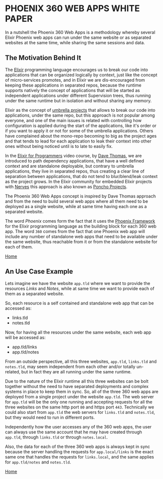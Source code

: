 # PHOENIX 360 WEB APPS WHITE PAPER

In a nutshell the Phoenix 360 Web Apps is a methodology whereby several Elixir Phoenix web apps can run under the same website or as separated websites at the same time, while sharing the same sessions and data.


## The Motivation Behind It

The [Elixir](https://elixir-lang.org/) programming language encourages us to break our code into applications that can be organized logically by context, just like the concept of micro-services promotes, and in Elixir we are dis-encouraged from keeping these applications in separated repos, because the runtime supports natively the concept of applications that will be started as independent applications under different Supervision trees, thus running under the same runtime but in isolation and without sharing any memory.

Elixir as the concept of [umbrella projects](https://elixir-lang.org/getting-started/mix-otp/dependencies-and-umbrella-projects.html) that allows to break our code into applications, under the same repo, but this approach is not popular among everyone, and one of the main issues is related with controlling how configuration is applied during the start of the applications, like it's order or if you want to apply it or not for some of the umbrella applications. Others have complained about the mono-repo becoming to big as the project ages and that tends to lead for each application to leak their context into other ones without being noticed until is to late to easily fix.

In the [Elixir for Programmers](https://codestool.coding-gnome.com/courses/elixir-for-programmers) video course, by [Dave Thomas](https://en.wikipedia.org/wiki/Dave_Thomas_(programmer)), we are introduced to path dependency applications, that have a well defined context and are standalone deployable, but contrary to umbrella applications, they live in separated repos, thus creating a clear line of separation between applications, that do not tend to blur/blend/leak context as the project grows. In the Elixir community for embedded Elixir projects with [Nerves](https://www.nerves-project.org/) this approach is also known as [Poncho Projects](https://embedded-elixir.com/post/2017-05-19-poncho-projects/).

The Phoenix 360 Web Apps concept is inspired by Dave Thomas approach and from the need to build several web apps where all them need to be deployed as a single website, while at same time having each one as a separated website.

The word *Phoenix* comes form the fact that it uses the [Phoenix Framework](https://www.phoenixframework.org/) for the Elixir programming language as the building block for each 360 web app. The word `360` comes from the fact that one Phoenix web app will include any number of standalone web apps that need to be available under the same website, thus reachable from it or from the standalone website for each of them.

[Home](/README.md)


## An Use Case Example

Lets imagine we have the website `app.tld` where we want to provide the resources *Links* and *Notes*, while at same time we want to provide each of them as a separated website.

So, each resource is a self contained and standalone web app that can be accessed as:

* links.tld
* notes.tld

Now, for having all the resources under the same website, each web app will be accessed as:

* app.tld/links
* app.tld/notes

From an outside perspective, all this three websites, `app.tld`, `links.tld` and `notes.tld`, may seem independent from each other and/or totally un-related, but in fact they are all running under the same runtime.

Due to the nature of the Elixir runtime all this three websites can be bolt together without the need to have separated deployments and complex systems in place to keep them in sync. So, all of the three 360 web apps are deployed from a single project under the website `app.tld`. The web server for `app.tld` will be the only one running and accepting requests for all the three websites on the same http port `80` and https port `443`. Technically we could also start from `app.tld` the web servers for `links.tld` and `notes.tld`, but they would need to run in different ports.

Independently how the user accesses any of the 360 web apps, the user can always use the same account that he may have created through `app.tld`, through `links.tld` or through `notes.local`.

Also, the data for each of the three 360 web apps is always kept in sync because the server handling the requests for `app.local/links` is the exact same one that handles the requests for `links.local`, and the same applies for `app.tld/notes` and `notes.tld`.

[Home](/README.md)
